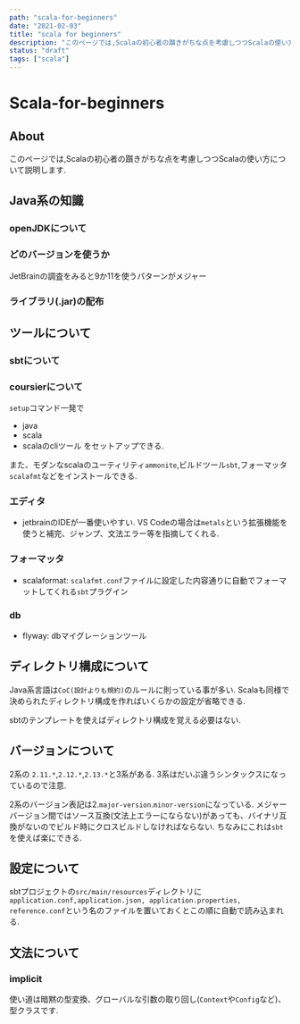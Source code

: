 ```yaml
---
path: "scala-for-beginners"
date: "2021-02-03"
title: "scala for beginners"
description: "このページでは,Scalaの初心者の躓きがちな点を考慮しつつScalaの使い方について説明します."
status: "draft"
tags: ["scala"]
---
```


# Scala-for-beginners
## About
このページでは,Scalaの初心者の躓きがちな点を考慮しつつScalaの使い方について説明します.
## Java系の知識

### openJDKについて

### どのバージョンを使うか
JetBrainの調査をみると9か11を使うパターンがメジャー

### ライブラリ(.jar)の配布


## ツールについて

### sbtについて


### coursierについて

`setup`コマンド一発で
- java
- scala
- scalaのcliツール
をセットアップできる.

また、モダンなscalaのユーティリティ`ammonite`,ビルドツール`sbt`,フォーマッタ`scalafmt`などをインストールできる.

### エディタ
- jetbrainのIDEが一番使いやすい. VS Codeの場合は`metals`という拡張機能を使うと補完、ジャンプ、文法エラー等を指摘してくれる.

### フォーマッタ
- scalaformat: `scalafmt.conf`ファイルに設定した内容通りに自動でフォーマットしてくれる`sbt`プラグイン

### db
- flyway: dbマイグレーションツール

## ディレクトリ構成について

Java系言語は`CoC(設計よりも規約)`のルールに則っている事が多い. Scalaも同様で決められたディレクトリ構成を作ればいくらかの設定が省略できる.

sbtのテンプレートを使えばディレクトリ構成を覚える必要はない.

## バージョンについて
2系の `2.11.*`,`2.12.*`,`2.13.*`と3系がある. 3系はだいぶ違うシンタックスになっているので注意.

2系のバージョン表記は2.`major-version`.`minor-version`になっている. メジャーバージョン間ではソース互換(文法上エラーにならない)があっても、バイナリ互換がないのでビルド時にクロスビルドしなければならない. ちなみにこれは`sbt`を使えば楽にできる.


## 設定について

sbtプロジェクトの`src/main/resources`ディレクトリに`application.conf,application.json, application.properties, reference.conf`という名のファイルを置いておくとこの順に自動で読み込まれる.

## 文法について

### implicit

使い道は暗黙の型変換、グローバルな引数の取り回し(`Context`や`Config`など)、型クラスです.



